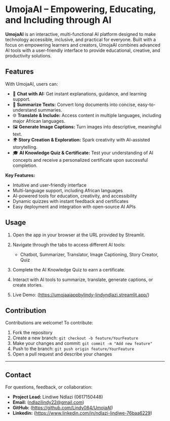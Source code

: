 # UmojaAI – Empowering, Educating, and Including through AI

**UmojaAI** is an interactive, multi-functional AI platform designed to make technology accessible, inclusive, and practical for everyone. Built with a focus on empowering learners and creators, UmojaAI combines advanced AI tools with a user-friendly interface to provide educational, creative, and productivity solutions.

## **Features**

With UmojaAI, users can:

* 🤖 **Chat with AI:** Get instant explanations, guidance, and learning support.
* 📝 **Summarize Texts:** Convert long documents into concise, easy-to-understand summaries.
* 🌐 **Translate & Include:** Access content in multiple languages, including major African languages.
* 🖼️ **Generate Image Captions:** Turn images into descriptive, meaningful text.
* 🌍 **Story Creation & Exploration:** Spark creativity with AI-assisted storytelling.
* 🎓 **AI Knowledge Quiz & Certificate:** Test your understanding of AI concepts and receive a personalized certificate upon successful completion.

**Key Features:**

* Intuitive and user-friendly interface
* Multi-language support, including African languages
* AI-powered tools for education, creativity, and accessibility
* Dynamic quizzes with instant feedback and certificates
* Easy deployment and integration with open-source AI APIs



## **Usage**

1. Open the app in your browser at the URL provided by Streamlit.
2. Navigate through the tabs to access different AI tools:

   * Chatbot, Summarizer, Translator, Image Captioning, Story Creator, Quiz
3. Complete the AI Knowledge Quiz to earn a certificate.
4. Interact with AI tools to summarize, translate, generate captions, or create stories.
5. Live Demo: (https://umojaaiappbylindy-lindyndlazi.streamlit.app/) 


## **Contribution**

Contributions are welcome! To contribute:

1. Fork the repository
2. Create a new branch: `git checkout -b feature/YourFeature`
3. Make your changes and commit: `git commit -m "Add new feature"`
4. Push to the branch: `git push origin feature/YourFeature`
5. Open a pull request and describe your changes

---

## **Contact**

For questions, feedback, or collaboration:

* **Project Lead:** Lindiwe Ndlazi (0617150448)
* **Email:** (ndlazilindy22@gmail.com)
* **GitHub:** (https://github.com/Lindy084/UmojaAI)
* **Linkedin:** (https://www.linkedin.com/in/ndlazi-lindiwe-76baa6229) 




